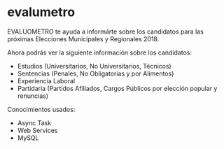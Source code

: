 # evalumetro

EVALUOMETRO te ayuda a informárte sobre los candidatos para las próximas Elecciones Municipales y Regionales 2018.

Ahora podrás ver la siguiente información sobre los candidatos:

- Estudios (Universitarios, No Universitarios, Técnicos)
- Sentencias (Penales, No Obligatorias y por Alimentos)
- Experiencia Laboral
- Partidaria (Partidos Afiliados, Cargos Públicos por elección popular y renuncias)

Conocimientos usados:
- Async Task
- Web Services
- MySQL
